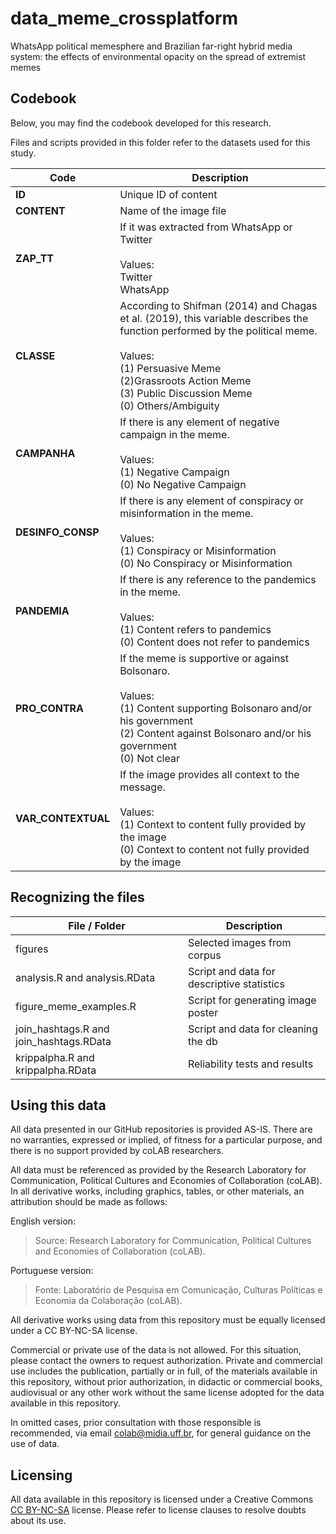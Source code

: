 # data_meme_crossplatform

WhatsApp political memesphere and Brazilian far-right hybrid media system: the effects of environmental opacity on the spread of extremist memes

## Codebook

Below, you may find the codebook developed for this research.

Files and scripts provided in this folder refer to the datasets used for this study.

| Code  | Description |
| ------------- | ------------- |
| **ID**  | Unique ID of content  |
| **CONTENT**  | Name of the image file  |
| **ZAP_TT**  | If it was extracted from WhatsApp or Twitter<br><br>Values:<br>Twitter<br>WhatsApp  |
| **CLASSE**  | According to Shifman (2014) and Chagas et al. (2019), this variable describes the function performed by the political meme.<br><br>Values:<br>(1) Persuasive Meme<br>(2)Grassroots Action Meme<br>(3) Public Discussion Meme<br>(0) Others/Ambiguity  |
| **CAMPANHA**  | If there is any element of negative campaign in the meme.<br><br>Values:<br>(1) Negative Campaign<br>(0) No Negative Campaign  |
| **DESINFO_CONSP**  | If there is any element of conspiracy or misinformation in the meme.<br><br>Values:<br>(1) Conspiracy or Misinformation<br>(0) No Conspiracy or Misinformation  |
| **PANDEMIA**  | If there is any reference to the pandemics in the meme.<br><br>Values:<br>(1) Content refers to pandemics<br>(0) Content does not refer to pandemics  |
| **PRO_CONTRA**  | If the meme is supportive or against Bolsonaro.<br><br>Values:<br>(1) Content supporting Bolsonaro and/or his government<br>(2) Content against Bolsonaro and/or his government<br>(0) Not clear  |
| **VAR_CONTEXTUAL**  | If the image provides all context to the message.<br><br>Values:<br>(1) Context to content fully provided by the image<br>(0) Context to content not fully provided by the image  |


## Recognizing the files

| File / Folder  | Description |
| ------------- | ------------- |
| figures  | Selected images from corpus  |
| analysis.R and analysis.RData  | Script and data for descriptive statistics |
| figure_meme_examples.R  | Script for generating image poster |
| join_hashtags.R and join_hashtags.RData  | Script and data for cleaning the db |
| krippalpha.R and krippalpha.RData  | Reliability tests and results  |


## Using this data

All data presented in our GitHub repositories is provided AS-IS. There are no warranties, expressed or implied, of fitness for a particular purpose, and there is no support provided by coLAB researchers.

All data must be referenced as provided by the Research Laboratory for Communication, Political Cultures and Economies of Collaboration (coLAB). In all derivative works, including graphics, tables, or other materials, an attribution should be made as follows:

English version:
> Source: Research Laboratory for Communication, Political Cultures and Economies of Collaboration (coLAB).

Portuguese version:
> Fonte: Laboratório de Pesquisa em Comunicação, Culturas Políticas e Economia da Colaboração (coLAB).

All derivative works using data from this repository must be equally licensed under a CC BY-NC-SA license.

Commercial or private use of the data is not allowed. For this situation, please contact the owners to request authorization. Private and commercial use includes the publication, partially or in full, of the materials available in this repository, without prior authorization, in didactic or commercial books, audiovisual or any other work without the same license adopted for the data available in this repository.

In omitted cases, prior consultation with those responsible is recommended, via email [colab@midia.uff.br](http://mailto:colab@midia.uff.br), for general guidance on the use of data.


## Licensing

All data available in this repository is licensed under a Creative Commons [CC BY-NC-SA](https://creativecommons.org/licenses/by-nc-sa/3.0/) license. Please refer to license clauses to resolve doubts about its use.

